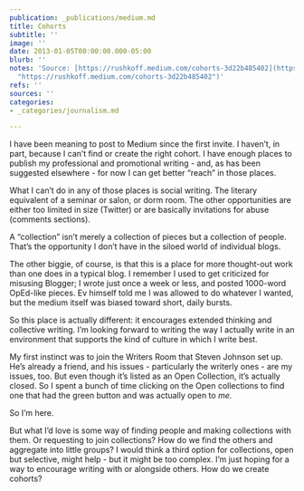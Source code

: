 ```yaml
---
publication: _publications/medium.md
title: Cohorts
subtitle: ''
image: ''
date: 2013-01-05T00:00:00.000-05:00
blurb: ''
notes: 'Source: [https://rushkoff.medium.com/cohorts-3d22b485402](https://rushkoff.medium.com/cohorts-3d22b485402
  "https://rushkoff.medium.com/cohorts-3d22b485402")'
refs: ''
sources: ''
categories:
- _categories/journalism.md

---
```

I have been meaning to post to Medium since the first invite. I haven’t, in part, because I can’t find or create the right cohort. I have enough places to publish my professional and promotional writing - and, as has been suggested elsewhere - for now I can get better “reach” in those places.

What I can’t do in any of those places is social writing. The literary equivalent of a seminar or salon, or dorm room. The other opportunities are either too limited in size (Twitter) or are basically invitations for abuse (comments sections).

A “collection” isn’t merely a collection of pieces but a collection of people. That’s the opportunity I don’t have in the siloed world of individual blogs.

The other biggie, of course, is that this is a place for more thought-out work than one does in a typical blog. I remember I used to get criticized for misusing Blogger; I wrote just once a week or less, and posted 1000-word OpEd-like pieces. Ev himself told me I was allowed to do whatever I wanted, but the medium itself was biased toward short, daily bursts.

So this place is actually different: it encourages extended thinking and collective writing. I’m looking forward to writing the way I actually write in an environment that supports the kind of culture in which I write best.

My first instinct was to join the Writers Room that Steven Johnson set up. He’s already a friend, and his issues - particularly the writerly ones - are my issues, too. But even though it’s listed as an Open Collection, it’s actually closed. So I spent a bunch of time clicking on the Open collections to find one that had the green button and was actually open to _me._

So I’m here.

But what I’d love is some way of finding people and making collections with them. Or requesting to join collections? How do we find the others and aggregate into little groups? I would think a third option for collections, open but selective, might help - but it might be too complex. I’m just hoping for a way to encourage writing with or alongside others. How do we create cohorts?